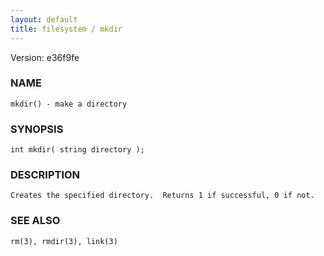 ```yaml
---
layout: default
title: filesystem / mkdir
---
```


Version: e36f9fe




### NAME
    mkdir() - make a directory


### SYNOPSIS
    int mkdir( string directory );


### DESCRIPTION
    Creates the specified directory.  Returns 1 if successful, 0 if not.


### SEE ALSO
    rm(3), rmdir(3), link(3)



